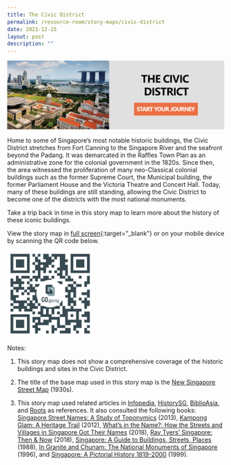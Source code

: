 ```yaml
---
title: The Civic District
permalink: /resource-room/story-maps/civic-district
date: 2021-12-15
layout: post
description: ""
---
```

[![Alt text for image on Isomer site](/images/storymap-image-civic-district.png)](https://go.gov.sg/lcy3re)

Home to some of Singapore’s most notable historic buildings, the Civic District stretches from Fort Canning to the Singapore River and the seafront beyond the Padang. It was demarcated in the Raffles Town Plan as an administrative zone for the colonial government in the 1820s. Since then, the area witnessed the proliferation of many neo-Classical colonial buildings such as the former Supreme Court, the Municipal building, the former Parliament House and the Victoria Theatre and Concert Hall. Today, many of these buildings are still standing, allowing the Civic District to become one of the districts with the most national monuments.

Take a trip back in time in this story map to learn more about the history of these iconic buildings.

View the story map in [full screen](https://go.gov.sg/lcy3re){:target="_blank"} or on your mobile device by scanning the QR code below.

<img src="/images/qr-code-storymap-civic-district.jpg" alt="qr-code-storymap-civic-district" style="width:200px;" />

Notes:
1. This story map does not show a comprehensive coverage of the historic buildings and sites in the Civic District.

2. The title of the base map used in this story map is the [New Singapore Street Map](https://www.nas.gov.sg/archivesonline/maps_building_plans/record-details/f7db6648-115c-11e3-83d5-0050568939ad) (1930s).


3. This story map used related articles in [Infopedia](https://eresources.nlb.gov.sg/infopedia/), [HistorySG](http://eresources.nlb.gov.sg/history), [BiblioAsia](https://www.nlb.gov.sg/Browse/BiblioAsia.aspx), and [Roots](https://www.roots.sg/) as references. It also consulted the following books: [Singapore Street Names: A Study of Toponymics](https://eservice.nlb.gov.sg/item_holding.aspx?bid=200123850) (2013), [Kampong Glam: A Heritage Trail](https://eservice.nlb.gov.sg/item_holding.aspx?bid=202791317) (2012), [What’s in the Name?: How the Streets and Villages in Singapore Got Their Names](https://eservice.nlb.gov.sg/item_holding.aspx?bid=202924449) (2018), [Ray Tyers’ Singapore: Then & Now](https://eservice.nlb.gov.sg/item_holding.aspx?bid=203784837) (2018), [Singapore: A Guide to Buildings, Streets, Places](http://eservice.nlb.gov.sg/item_holding.aspx?bid=4712298) (1988), [In Granite and Chunam: The National Monuments of Singapore](http://eservice.nlb.gov.sg/item_holding_s.aspx?bid=7919754) (1996), and [Singapore: A Pictorial History 1819-2000](http://eservice.nlb.gov.sg/item_holding.aspx?bid=9651676) (1999).
